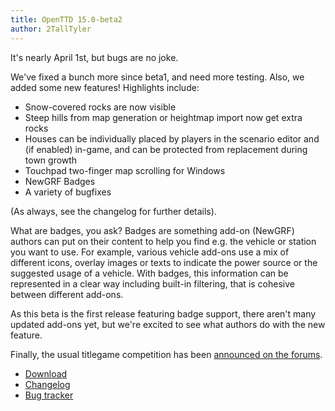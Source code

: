 ```yaml
---
title: OpenTTD 15.0-beta2
author: 2TallTyler
---
```


It's nearly April 1st, but bugs are no joke.

We've fixed a bunch more since beta1, and need more testing. Also, we added some new features! Highlights include:
* Snow-covered rocks are now visible
* Steep hills from map generation or heightmap import now get extra rocks
* Houses can be individually placed by players in the scenario editor and (if enabled) in-game, and can be protected from replacement during town growth
* Touchpad two-finger map scrolling for Windows
* NewGRF Badges
* A variety of bugfixes

(As always, see the changelog for further details).

What are badges, you ask? Badges are something add-on (NewGRF) authors can put on their content to help you find e.g. the vehicle or station you want to use.
For example, various vehicle add-ons use a mix of different icons, overlay images or texts to indicate the power source or the suggested usage of a vehicle. With badges, this information can be represented in a clear way including built-in filtering, that is cohesive between different add-ons.

As this beta is the first release featuring badge support, there aren't many updated add-ons yet, but we're excited to see what authors do with the new feature.

Finally, the usual titlegame competition has been [announced on the forums](https://www.tt-forums.net/viewtopic.php?t=92166).

* [Download](https://www.openttd.org/downloads/openttd-releases/testing.html)
* [Changelog](https://cdn.openttd.org/openttd-releases/15.0-beta2/changelog.txt)
* [Bug tracker](https://github.com/OpenTTD/OpenTTD/issues)
